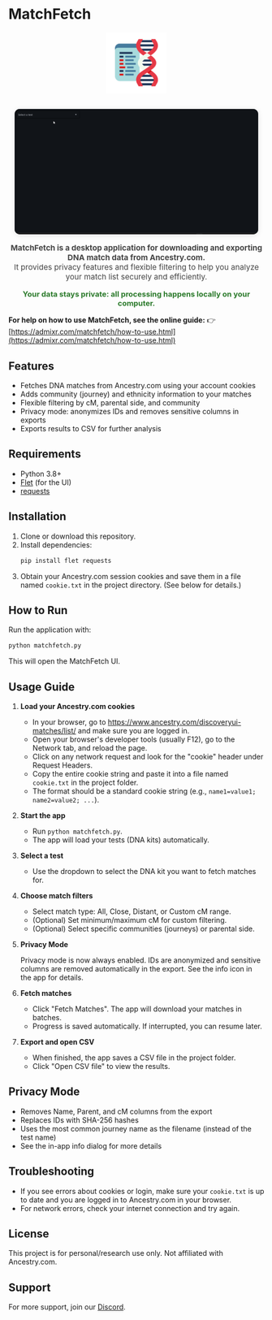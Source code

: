 # MatchFetch

<p align="center">
  <img src="icon.png" alt="MatchFetch icon" width="120" style="margin-bottom:1em;" />
</p>
<p align="center">
  <img src="Animation.gif" alt="MatchFetch demo animation" style="max-width:480px; border-radius:10px; box-shadow:0 2px 12px rgba(0,0,0,0.10); background:#222;" />
</p>

<p align="center" style="font-size:1.08em; color:#444; margin-top:0.5em;">
  <strong>MatchFetch is a desktop application for downloading and exporting DNA match data from Ancestry.com.</strong><br>
  It provides privacy features and flexible filtering to help you analyze your match list securely and efficiently.
</p>

<p align="center" style="color:#2b7a2b; font-size:1.05em; margin-top:0.5em;">
  <strong>Your data stays private: all processing happens locally on your computer.</strong>
</p>

**For help on how to use MatchFetch, see the online guide:**
👉 [https://admixr.com/matchfetch/how-to-use.html](https://admixr.com/matchfetch/how-to-use.html)

## Features

- Fetches DNA matches from Ancestry.com using your account cookies
- Adds community (journey) and ethnicity information to your matches
- Flexible filtering by cM, parental side, and community
- Privacy mode: anonymizes IDs and removes sensitive columns in exports
- Exports results to CSV for further analysis

## Requirements

- Python 3.8+
- [Flet](https://flet.dev/) (for the UI)
- [requests](https://pypi.org/project/requests/)

## Installation

1. Clone or download this repository.
2. Install dependencies:
   ```sh
   pip install flet requests
   ```
3. Obtain your Ancestry.com session cookies and save them in a file named `cookie.txt` in the project directory. (See below for details.)

## How to Run

Run the application with:

```sh
python matchfetch.py
```

This will open the MatchFetch UI.

## Usage Guide

1. **Load your Ancestry.com cookies**

   - In your browser, go to https://www.ancestry.com/discoveryui-matches/list/ and make sure you are logged in.
   - Open your browser's developer tools (usually F12), go to the Network tab, and reload the page.
   - Click on any network request and look for the "cookie" header under Request Headers.
   - Copy the entire cookie string and paste it into a file named `cookie.txt` in the project folder.
   - The format should be a standard cookie string (e.g., `name1=value1; name2=value2; ...`).

2. **Start the app**

   - Run `python matchfetch.py`.
   - The app will load your tests (DNA kits) automatically.

3. **Select a test**

   - Use the dropdown to select the DNA kit you want to fetch matches for.

4. **Choose match filters**

   - Select match type: All, Close, Distant, or Custom cM range.
   - (Optional) Set minimum/maximum cM for custom filtering.
   - (Optional) Select specific communities (journeys) or parental side.

5. **Privacy Mode**

   Privacy mode is now always enabled. IDs are anonymized and sensitive columns are removed automatically in the export. See the info icon in the app for details.

6. **Fetch matches**

   - Click "Fetch Matches". The app will download your matches in batches.
   - Progress is saved automatically. If interrupted, you can resume later.

7. **Export and open CSV**
   - When finished, the app saves a CSV file in the project folder.
   - Click "Open CSV file" to view the results.

## Privacy Mode

- Removes Name, Parent, and cM columns from the export
- Replaces IDs with SHA-256 hashes
- Uses the most common journey name as the filename (instead of the test name)
- See the in-app info dialog for more details

## Troubleshooting

- If you see errors about cookies or login, make sure your `cookie.txt` is up to date and you are logged in to Ancestry.com in your browser.
- For network errors, check your internet connection and try again.

## License

This project is for personal/research use only. Not affiliated with Ancestry.com.

## Support

For more support, join our [Discord](https://discord.com/invite/eGvnrp8TDs).
